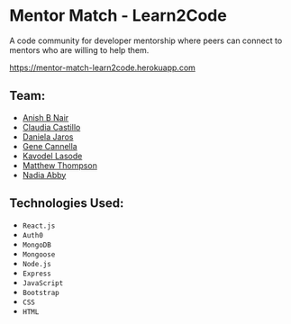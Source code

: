 # Mentor Match - Learn2Code

A code community for developer mentorship where peers can connect to mentors who are willing to help them.

https://mentor-match-learn2code.herokuapp.com

## Team:

* [Anish B Nair](https://github.com/anishbnair)
* [Claudia Castillo](https://github.com/ClaudiaCastillo)
* [Daniela Jaros](https://github.com/jaro0024)
* [Gene Cannella](https://github.com/GeneCannella)
* [Kavodel Lasode](https://github.com/KaLaUnlimited)
* [Matthew Thompson](https://github.com/mvt3641)
* [Nadia Abby](https://github.com/Nadia27)

## Technologies Used:

* `React.js`
* `Auth0`
* `MongoDB`
* `Mongoose`
* `Node.js`
* `Express`
* `JavaScript`
* `Bootstrap`
* `CSS`
* `HTML`

